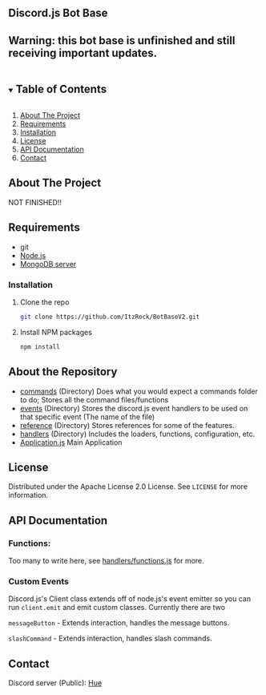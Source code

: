 ## Discord.js Bot Base

## Warning: this bot base is unfinished and still receiving important updates.

<!-- TABLE OF CONTENTS -->
<details open="open">
  <summary><h2 style="display: inline-block">Table of Contents</h2></summary>
  <ol>
    <li><a href="#about-the-project">About The Project</a></li>
    <li><a href="#requirements">Requirements</a></li>
    <li><a href="#installation">Installation</a></li>
    <li><a href="#license">License</a></li>
    <li><a href="#api-documentation">API Documentation</a></li>
    <li><a href="#contact">Contact</a></li>
  </ol>
</details>

<!-- ABOUT THE PROJECT -->
## About The Project

NOT FINISHED!!
## Requirements
- git
- [Node.js](https://nodejs.org/)
- [MongoDB server](https://www.mongodb.com/try/download/community)
### Installation

1. Clone the repo
   ```sh
   git clone https://github.com/ItzRock/BotBaseV2.git
   ```
2. Install NPM packages
   ```sh
   npm install
   ```
## About the Repository
- <a href="https://github.com/ItzRock/BotBaseV2/tree/master/commands">commands</a> (Directory) Does what you would expect a commands folder to do; Stores all the command files/functions
- <a href="https://github.com/ItzRock/BotBaseV2/tree/master/events">events</a> (Directory) Stores the discord.js event handlers to be used on that specific event (The name of the file)
- <a href="https://github.com/ItzRock/BotBaseV2/tree/master/reference">reference</a> (Directory) Stores references for some of the features.
- <a href="https://github.com/ItzRock/BotBaseV2/tree/master/handlers">handlers</a> (Directory) Includes the loaders, functions, configuration, etc.
- <a href="https://github.com/ItzRock/BotBaseV2/blob/master/Application.js">Application.js</a> Main Application

<!-- LICENSE -->
## License

Distributed under the Apache License 2.0 License. See `LICENSE` for more information.

## API Documentation
### Functions: 
Too many to write here, see <a href="https://github.com/ItzRock/BotBaseV2/tree/master/handlers/Functions.js">handlers/functions.js</a> for more.

### Custom Events
Discord.js's Client class extends off of node.js's event emitter so you can run `client.emit` and emit custom classes. Currently there are two

`messageButton` - Extends interaction, handles the message buttons.

`slashCommand` - Extends interaction, handles slash commands.

<!-- CONTACT -->
## Contact
Discord server (Public): [Hue](https://discord.com/invite/QwgnZ83XD3)
